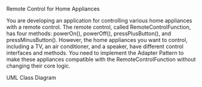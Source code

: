 Remote Control for Home Appliances

You are developing an application for controlling various home appliances with a remote control. The remote control, called RemoteControlFunction, has four methods: powerOn(), powerOff(), pressPlusButton(), and pressMinusButton(). However, the home appliances you want to control, including a TV, an air conditioner, and a speaker, have different control interfaces and methods. You need to implement the Adapter Pattern to make these appliances compatible with the RemoteControlFunction without changing their core logic.

UML Class Diagram




